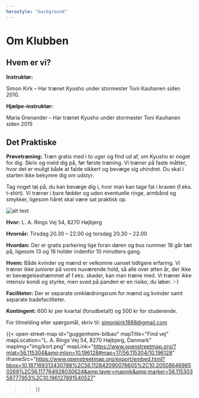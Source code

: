 ```yaml
---
herostyle: "background"
---
```


# Om Klubben

## Hvem er vi?

**Instruktør:**

Simon Kirk – Har trænet Kyusho under stormester Toni Kauhanen siden 2010.

**Hjælpe-instruktør:**

Maria Grenander – Har trænet Kyusho under stormester Toni Kauhanen siden 2015

## Det Praktiske

**Prøvetræning:** Træn gratis med i to uger og find ud af, om Kyusho er noget for dig. Skriv og meld dig på, før første
træning. Vi træner på faste måtter, hvor det er muligt både at falde sikkert og bevæge sig uhindret. Du skal i starten
ikke bekymre dig om udstyr.

Tag noget tøj på, du kan bevæge dig i, hvor man kan tage fat i kraven (f.eks. t-shirt). Vi træner i bare fødder og uden
eventuelle ringe, armbånd og smykker, ligesom håret skal være sat praktisk op.

![alt text](IMG20220614201146.jpg)

**Hvor:** L. A. Rings Vej 54, 8270 Højbjerg

**Hvornår:** Tirsdag 20.30 – 22.00 og torsdag 20.30 – 22.00

**Hvordan:** Der er gratis parkering lige foran døren og bus nummer 18 går tæt på, ligesom 13 og 16 holder indenfor 10
minutters gang.

**Hvem:** Både kvinder og mænd er velkomne uanset tidligere erfaring. Vi træner ikke juniorer på vores nuværende hold,
så alle over atten år, der ikke er bevægelseshæmmet af f.eks. skader, kan man træne med. Vi træner ikke intensiv kondi
og styrke, men sved på panden er en risiko, du løber. :-)

**Faciliteter:** Der er separate omklædningsrum for mænd og kvinder samt separate badefaciliteter.

**Kontingent:** 600 kr per kvartal (forudbetalt) og 500 kr for studerende.

For tilmelding eller spørgsmål, skriv til: simonkirk1988@gmail.com

{{< open-street-map
id="guggenheim-bilbao" mapTitle="Find vej"
mapLocation="L. A. Rings Vej 54, 8270 Højbjerg, Danmark"
mapImg="img/kort.png"
mapLink="https://www.openstreetmap.org/?mlat=56.115304&amp;mlon=10.196128#map=17/56.115304/10.196128"
iframeSrc="https://www.openstreetmap.org/export/embed.html?bbox=10.187169313430788%2C56.112842090076605%2C10.205086469650269%2C56.117764928030624&amp;layer=mapnik&amp;marker=56.11530358777953%2C10.196127891540527"
> >}}